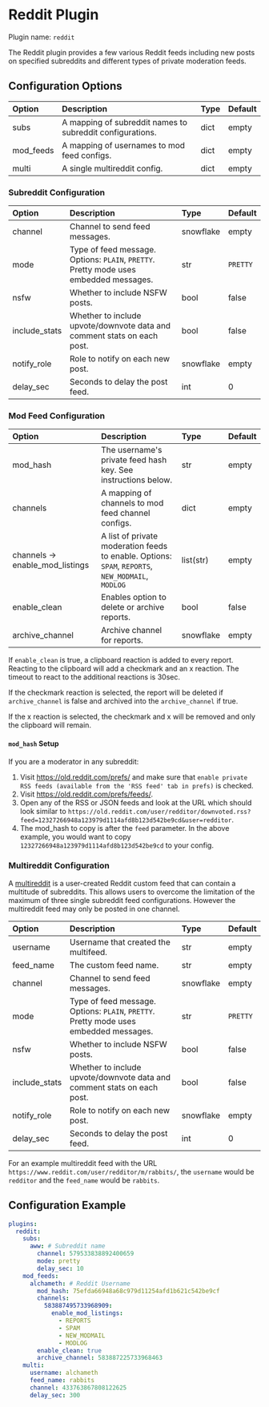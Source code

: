 # Reddit Plugin

Plugin name: `reddit`

The Reddit plugin provides a few various Reddit feeds including new posts on specified subreddits and different types of private moderation feeds.

## Configuration Options

| Option | Description | Type | Default |
| :--- | :--- | :--- | :--- |
| subs | A mapping of subreddit names to subreddit configurations. | dict | empty |
| mod_feeds | A mapping of usernames to mod feed configs. | dict | empty |
| multi | A single multireddit config. | dict | empty |

### Subreddit Configuration

| Option | Description | Type | Default |
| :--- | :--- | :--- | :--- |
| channel | Channel to send feed messages.  | snowflake | empty |
| mode | Type of feed message. Options: `PLAIN`, `PRETTY`. Pretty mode uses embedded messages. | str | `PRETTY` |
| nsfw | Whether to include NSFW posts. | bool | false |
| include_stats | Whether to include upvote/downvote data and comment stats on each post. | bool | false |
| notify_role | Role to notify on each new post. | snowflake | empty |
| delay_sec | Seconds to delay the post feed. | int | 0 | 

### Mod Feed Configuration 

| Option | Description | Type | Default
| :--- | :--- | :--- | :--- | 
| mod_hash | The username's private feed hash key. See instructions below. | str | empty | 
| channels |  A mapping of channels to mod feed channel configs. | dict | empty | 
| channels &rarr; enable_mod_listings | A list of private moderation feeds to enable. Options: `SPAM`, `REPORTS`, `NEW_MODMAIL`, `MODLOG` | list(str) | empty
| enable_clean | Enables option to delete or archive reports. | bool | false 
| archive_channel | Archive channel for reports. | snowflake | empty

If `enable_clean` is true, a clipboard reaction is added to every report. Reacting to the clipboard will add a checkmark and an x reaction. The timeout to react to the additional reactions is 30sec.

If the checkmark reaction is selected, the report will be deleted if `archive_channel` is false and archived into the `archive_channel` if true.

If the x reaction is selected, the checkmark and x will be removed and only the clipboard will remain.

#### `mod_hash` Setup

If you are a moderator in any subreddit:

1. Visit https://old.reddit.com/prefs/ and make sure that `enable private RSS feeds (available from the 'RSS feed' tab in prefs)` is checked.
1. Visit https://old.reddit.com/prefs/feeds/.
1. Open any of the RSS or JSON feeds and look at the URL which should look similar to `https://old.reddit.com/user/redditor/downvoted.rss?feed=12327266948a123979d1114afd8b123d542be9cd&user=redditor`.
1. The mod_hash to copy is after the `feed` parameter. In the above example, you would want to copy `12327266948a123979d1114afd8b123d542be9cd` to your config.

### Multireddit Configuration
A [multireddit](https://www.reddit.com/r/announcements/comments/bpfyx1/introducing_custom_feeds_plus_a_community_contest/) is a user-created Reddit custom feed that can contain a multitude of subreddits. This allows users to overcome the limitation of the maximum of three single subreddit feed configurations. However the multireddit feed may only be posted in one channel.

| Option | Description | Type | Default
| :--- | :--- | :--- | :--- | 
| username | Username that created the multifeed. | str | empty |
| feed_name | The custom feed name. | str | empty |
| channel | Channel to send feed messages.  | snowflake | empty |
| mode | Type of feed message. Options: `PLAIN`, `PRETTY`. Pretty mode uses embedded messages. | str | `PRETTY` |
| nsfw | Whether to include NSFW posts. | bool | false |
| include_stats | Whether to include upvote/downvote data and comment stats on each post. | bool | false |
| notify_role | Role to notify on each new post. | snowflake | empty |
| delay_sec | Seconds to delay the post feed. | int | 0 | 

For an example multireddit feed with the URL `https://www.reddit.com/user/redditor/m/rabbits/`, the `username` would be `redditor` and the `feed_name` would be `rabbits`.

## Configuration Example

```yaml
plugins:
  reddit:
    subs:
      aww: # Subreddit name
        channel: 579533838892400659
        mode: pretty
        delay_sec: 10
    mod_feeds:
      alchameth: # Reddit Username
        mod_hash: 75efda66948a68c979d11254afd1b621c542be9cf
        channels:
          583887495733968909:
            enable_mod_listings:
              - REPORTS
              - SPAM
              - NEW_MODMAIL
              - MODLOG
        enable_clean: true
        archive_channel: 583887225733968463
    multi:
      username: alchameth
      feed_name: rabbits
      channel: 433763867808122625
      delay_sec: 300
```